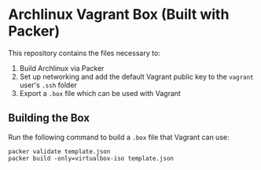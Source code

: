 # Archlinux Vagrant Box (Built with Packer)

This repository contains the files necessary to:

1. Build Archlinux via Packer
2. Set up networking and add the default Vagrant public key to the `vagrant` user's `.ssh` folder
3. Export a `.box` file which can be used with Vagrant

## Building the Box

Run the following command to build a `.box` file that Vagrant can use:

```
packer validate template.json
packer build -only=virtualbox-iso template.json
```
